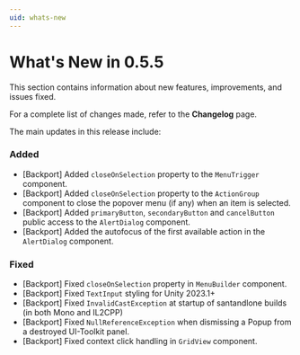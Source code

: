 ```yaml
---
uid: whats-new
---
```


# What's New in **0.5.5**

This section contains information about new features, improvements, and issues fixed.

For a complete list of changes made, refer to the **Changelog** page.

The main updates in this release include:

### Added 

- [Backport] Added `closeOnSelection` property to the `MenuTrigger` component.
- [Backport] Added `closeOnSelection` property to the `ActionGroup` component to close the popover menu (if any) when an item is selected.
- [Backport] Added `primaryButton`, `secondaryButton` and `cancelButton` public access to the `AlertDialog` component.
- [Backport] Added the autofocus of the first available action in the `AlertDialog` component.

### Fixed

- [Backport] Fixed `closeOnSelection` property in `MenuBuilder` component.
- [Backport] Fixed `TextInput` styling for Unity 2023.1+
- [Backport] Fixed `InvalidCastException` at startup of santandlone builds (in both Mono and IL2CPP)
- [Backport] Fixed `NullReferenceException` when dismissing a Popup from a destroyed UI-Toolkit panel.
- [Backport] Fixed context click handling in `GridView` component.